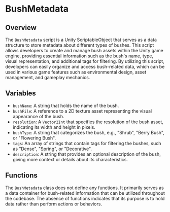# BushMetadata

## Overview
The `BushMetadata` script is a Unity ScriptableObject that serves as a data structure to store metadata about different types of bushes. This script allows developers to create and manage bush assets within the Unity game engine, providing essential information such as the bush's name, type, visual representation, and additional tags for filtering. By utilizing this script, developers can easily organize and access bush-related data, which can be used in various game features such as environmental design, asset management, and gameplay mechanics.

## Variables
- `bushName`: A string that holds the name of the bush.
- `bushFile`: A reference to a 2D texture asset representing the visual appearance of the bush.
- `resolution`: A `Vector2Int` that specifies the resolution of the bush asset, indicating its width and height in pixels.
- `bushType`: A string that categorizes the bush, e.g., "Shrub", "Berry Bush", or "Flowering Bush".
- `tags`: An array of strings that contain tags for filtering the bushes, such as "Dense", "Spring", or "Decorative".
- `description`: A string that provides an optional description of the bush, giving more context or details about its characteristics.

## Functions
The `BushMetadata` class does not define any functions. It primarily serves as a data container for bush-related information that can be utilized throughout the codebase. The absence of functions indicates that its purpose is to hold data rather than perform actions or behaviors.